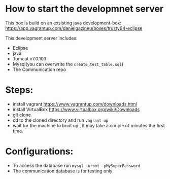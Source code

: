 # How to start the developmnet server
This box is build on an exsisting java development-box: https://app.vagrantup.com/danielgazineu/boxes/trusty64-eclipse

This development server includes:
- Eclipse
- java
- Tomcat v7.0.103
- Mysql(you can overwrite the `create_test_table.sql`)
- The Communication repo


# Steps: 
 - install vagrant https://www.vagrantup.com/downloads.html
 - install VirtualBox https://www.virtualbox.org/wiki/Downloads
 - git clone <this repo url>
 - cd to the cloned directory and run `vagrant up`
 - wait for the machine to boot up , it may take a couple of minutes the first time.


# Configurations:
- To access the database run `mysql -uroot -pMySuperPassword`
- The communication database is for testing only


